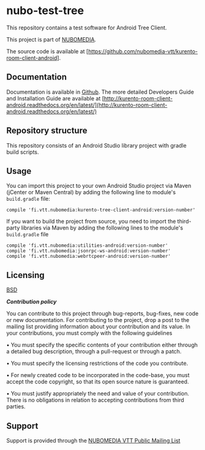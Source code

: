# nubo-test-tree

This repository contains a test software for Android Tree Client.

This project is part of [NUBOMEDIA](http://www.nubomedia.eu).

The source code is available at [https://github.com/nubomedia-vtt/kurento-room-client-android].

Documentation
--------------------
Documentation is available in [Github]. The more detailed Developers Guide and Installation Guide are available at [http://kurento-room-client-android.readthedocs.org/en/latest/](http://kurento-room-client-android.readthedocs.org/en/latest/)

Repository structure
--------------------
This repository consists of an Android Studio library project with gradle build scripts. 

Usage
--------
You can import this project to your own Android Studio project via Maven (jCenter or Maven Central) by adding the following line to module's `build.gradle` file:
```
compile 'fi.vtt.nubomedia:kurento-tree-client-android:version-number'
```

If you want to build the project from source, you need to import the third-party libraries via Maven by adding the following lines to
the module's `build.gradle` file
```
compile 'fi.vtt.nubomedia:utilities-android:version-number'
compile 'fi.vtt.nubomedia:jsonrpc-ws-android:version-number'
compile 'fi.vtt.nubomedia:webrtcpeer-android:version-number'
```

Licensing
---------
[BSD](https://github.com/nubomedia-vtt/kurento-room-client-android/blob/master/LICENSE)

***Contribution policy***

You can contribute to this project through bug-reports, bug-fixes, new code or new documentation. For contributing to the project, drop a post to the mailing list providing information about your contribution and its value. In your contributions, you must comply with the following guidelines

•	You must specify the specific contents of your contribution either through a detailed bug description, through a pull-request or through a patch.

•	You must specify the licensing restrictions of the code you contribute.

•	For newly created code to be incorporated in the code-base, you must accept the code copyright, so that its open source nature is guaranteed.

•	You must justify appropriately the need and value of your contribution. There is no obligations in relation to accepting contributions from third parties.

Support
-------
Support is provided through the [NUBOMEDIA VTT Public Mailing List]

[Github]: https://github.com/nubomedia/kurento-tree-client-android
[NUBOMEDIA VTT Public Mailing List]: https://groups.google.com/forum/#!forum/nubomedia-vtt